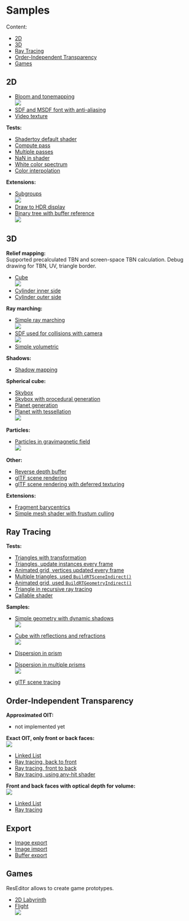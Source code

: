 # Samples

Content:
* [2D](#2d)
* [3D](#3d)
* [Ray Tracing](#ray-tracing)
* [Order-Independent Transparency](#order-independent-transparency)
* [Games](#games)

## 2D

* [Bloom and tonemapping](https://github.com/azhirnov/as-en/blob/dev/AE/samples/res_editor/_data/scripts/samples-2d/Bloom.as)<br/>
![](img/Bloom.jpg)
* [SDF and MSDF font with anti-aliasing](https://github.com/azhirnov/as-en/blob/dev/AE/samples/res_editor/_data/scripts/samples-2d/SdfFont.as)
* [Video texture](https://github.com/azhirnov/as-en/blob/dev/AE/samples/res_editor/_data/scripts/samples-2d/Video.as)

**Tests:**
* [Shadertoy default shader](https://github.com/azhirnov/as-en/blob/dev/AE/samples/res_editor/_data/scripts/samples-2d/ShadertoyDefault.as)
* [Compute pass](https://github.com/azhirnov/as-en/blob/dev/AE/samples/res_editor/_data/scripts/samples-2d/Compute.as)
* [Multiple passes](https://github.com/azhirnov/as-en/blob/dev/AE/samples/res_editor/_data/scripts/samples-2d/MultiPassTest.as)
* [NaN in shader](https://github.com/azhirnov/as-en/blob/dev/AE/samples/res_editor/_data/scripts/samples-2d/NaN.as)
* [White color spectrum](https://github.com/azhirnov/as-en/blob/dev/AE/samples/res_editor/_data/scripts/samples-2d/Spectrum.as)
* [Color interpolation](https://github.com/azhirnov/as-en/blob/dev/AE/samples/res_editor/_data/scripts/samples-2d/ColorLerp.as)

**Extensions:**
* [Subgroups](https://github.com/azhirnov/as-en/blob/dev/AE/samples/res_editor/_data/scripts/samples-2d/Subgroups.as)<br/>
![](img/Subgroup.png)
* [Draw to HDR display](https://github.com/azhirnov/as-en/blob/dev/AE/samples/res_editor/_data/scripts/samples-2d/HDR.as)
* [Binary tree with buffer reference](https://github.com/azhirnov/as-en/blob/dev/AE/samples/res_editor/_data/scripts/samples-2d/BufferReference.as)<br/>
![](img/BufferReferenceBinaryTree.png)

## 3D

**Relief mapping:**<br/>
Supported precalculated TBN and screen-space TBN calculation. Debug drawing for TBN, UV, triangle border.<br/>
* [Cube](https://github.com/azhirnov/as-en/blob/dev/AE/samples/res_editor/_data/scripts/samples-3d/Parallax-1.as)<br/>
![](img/Parallax.png)
* [Cylinder inner side](https://github.com/azhirnov/as-en/blob/dev/AE/samples/res_editor/_data/scripts/samples-3d/Parallax-2.as)
* [Cylinder outer side](https://github.com/azhirnov/as-en/blob/dev/AE/samples/res_editor/_data/scripts/samples-3d/Parallax-3.as)

**Ray marching:**
* [Simple ray marching](https://github.com/azhirnov/as-en/blob/dev/AE/samples/res_editor/_data/scripts/samples-3d/SimpleRayMarching.as)<br/>
![](img/SimpleRayMarching.jpg)
* [SDF used for collisions with camera](https://github.com/azhirnov/as-en/blob/dev/AE/samples/res_editor/_data/scripts/samples-3d/CameraCollision.as)<br/>
![](img/CameraCollision.jpg)
* [Simple volumetric](https://github.com/azhirnov/as-en/blob/dev/AE/samples/res_editor/_data/scripts/samples-3d/Volumetric-1.as)

**Shadows:**
* [Shadow mapping](https://github.com/azhirnov/as-en/blob/dev/AE/samples/res_editor/_data/scripts/samples-3d/ShadowMap.as)

**Spherical cube:**
* [Skybox](https://github.com/azhirnov/as-en/blob/dev/AE/samples/res_editor/_data/scripts/samples-3d/Cubemap-1.as)
* [Skybox with procedural generation](https://github.com/azhirnov/as-en/blob/dev/AE/samples/res_editor/_data/scripts/samples-3d/Cubemap-2.as)
* [Planet generation](https://github.com/azhirnov/as-en/blob/dev/AE/samples/res_editor/_data/scripts/samples-3d/Planet-1.as)
* [Planet with tessellation](https://github.com/azhirnov/as-en/blob/dev/AE/samples/res_editor/_data/scripts/samples-3d/Planet-2.as)<br/>
![](img/Planet.jpg)

**Particles:**
* [Particles in gravimagnetic field](https://github.com/azhirnov/as-en/blob/dev/AE/samples/res_editor/_data/scripts/samples-3d/Particles-1.as)<br/>
![](img/Particles.jpg)

**Other:**
* [Reverse depth buffer](https://github.com/azhirnov/as-en/blob/dev/AE/samples/res_editor/_data/scripts/samples-3d/ReverseZ.as)
* [glTF scene rendering](https://github.com/azhirnov/as-en/blob/dev/AE/samples/res_editor/_data/scripts/samples-3d/Model-1.as)
* [glTF scene rendering with deferred texturing](https://github.com/azhirnov/as-en/blob/dev/AE/samples/res_editor/_data/scripts/samples-3d/DeferredTexturing.as)

**Extensions:**
* [Fragment barycentrics](https://github.com/azhirnov/as-en/blob/dev/AE/samples/res_editor/_data/scripts/samples-3d/FSBarycentric.as)
* [Simple mesh shader with frustum culling](https://github.com/azhirnov/as-en/blob/dev/AE/samples/res_editor/_data/scripts/samples-3d/MeshShader-Cubes.as)


## Ray Tracing

**Tests:**
* [Triangles with transformation](https://github.com/azhirnov/as-en/blob/dev/AE/samples/res_editor/_data/scripts/samples-rt/RayTracing-1.as)
* [Triangles, update instances every frame](https://github.com/azhirnov/as-en/blob/dev/AE/samples/res_editor/_data/scripts/samples-rt/RayTracing-2.as)
* [Animated grid, vertices updated every frame](https://github.com/azhirnov/as-en/blob/dev/AE/samples/res_editor/_data/scripts/samples-rt/RayTracing-3.as)
* [Multiple triangles, used `BuildRTSceneIndirect()`](https://github.com/azhirnov/as-en/blob/dev/AE/samples/res_editor/_data/scripts/samples-rt/RayTracing-4.as)
* [Animated grid, used `BuildRTGeometryIndirect()`](https://github.com/azhirnov/as-en/blob/dev/AE/samples/res_editor/_data/scripts/samples-rt/RayTracing-5.as)
* [Triangle in recursive ray tracing](https://github.com/azhirnov/as-en/blob/dev/AE/samples/res_editor/_data/scripts/samples-rt/RayTracing-6.as)
* [Callable shader](https://github.com/azhirnov/as-en/blob/dev/AE/samples/res_editor/_data/scripts/samples-rt/RayTracing-7.as)

**Samples:**
* [Simple geometry with dynamic shadows](https://github.com/azhirnov/as-en/blob/dev/AE/samples/res_editor/_data/scripts/samples-rt/RT-Shadow.as)<br/>
![](img/RT-Shadow.jpg)
* [Cube with reflections and refractions](https://github.com/azhirnov/as-en/blob/dev/AE/samples/res_editor/_data/scripts/samples-rt/RT-MultiBounce-1.as)<br/>
![](img/RT-MultiBounce-1.jpg)

* [Dispersion in prism](https://github.com/azhirnov/as-en/blob/dev/AE/samples/res_editor/_data/scripts/samples-rt/Dispersion2D.as)
* [Dispersion in multiple prisms](https://github.com/azhirnov/as-en/blob/dev/AE/samples/res_editor/_data/scripts/samples-rt/Dispersion2DLayered.as)<br/>
![](img/Dispersion2D.jpg)

* [glTF scene tracing](https://github.com/azhirnov/as-en/blob/dev/AE/samples/res_editor/_data/scripts/samples-rt/RT-Model-1.as)<br/>


## Order-Independent Transparency

**Approximated OIT:**
* not implemented yet

**Exact OIT, only front or back faces:**<br/>
![](img/OIT.jpg)
* [Linked List](https://github.com/azhirnov/as-en/blob/dev/AE/samples/res_editor/_data/scripts/samples-3d/OIT-LinkedList-1.as)
* [Ray tracing, back to front](https://github.com/azhirnov/as-en/blob/dev/AE/samples/res_editor/_data/scripts/samples-rt/OIT-1.as)
* [Ray tracing, front to back](https://github.com/azhirnov/as-en/blob/dev/AE/samples/res_editor/_data/scripts/samples-rt/OIT-2.as)
* [Ray tracing, using any-hit shader](https://github.com/azhirnov/as-en/blob/dev/AE/samples/res_editor/_data/scripts/samples-rt/OIT-3.as)

**Front and back faces with optical depth for volume:**<br/>
![](img/OIT-Volume.jpg)
* [Linked List](https://github.com/azhirnov/as-en/blob/dev/AE/samples/res_editor/_data/scripts/samples-3d/OIT-LinkedList-2.as)
* [Ray tracing](https://github.com/azhirnov/as-en/blob/dev/AE/samples/res_editor/_data/scripts/samples-rt/OIT-4.as)


## Export

* [Image export](https://github.com/azhirnov/as-en/blob/dev/AE/samples/res_editor/_data/scripts/samples-3d/VolumetricExport.as)
* [Image import](https://github.com/azhirnov/as-en/blob/dev/AE/samples/res_editor/_data/scripts/samples-3d/VolumetricImport.as)
* [Buffer export](https://github.com/azhirnov/as-en/blob/dev/AE/samples/res_editor/_data/scripts/samples-2d/BufferExport.as)


## Games

ResEditor allows to create game prototypes.

* [2D Labyrinth](https://github.com/azhirnov/as-en/blob/dev/AE/samples/res_editor/_data/scripts/games/2d-Labyrinth.as)
* [Flight](https://github.com/azhirnov/as-en/blob/dev/AE/samples/res_editor/_data/scripts/games/3d-Flight.as)<br/>
![](img/FlightGame.jpg)
